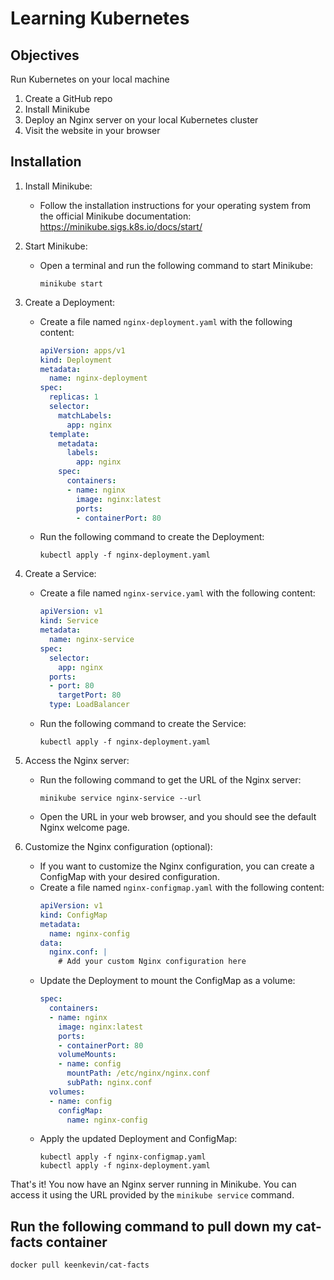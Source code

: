 # Learning Kubernetes

## Objectives

Run Kubernetes on your local machine

1. Create a GitHub repo
2. Install Minikube
3. Deploy an Nginx server on your local Kubernetes cluster
4. Visit the website in your browser

## Installation

1. Install Minikube:
   - Follow the installation instructions for your operating system from the official Minikube documentation: https://minikube.sigs.k8s.io/docs/start/

2. Start Minikube:
   - Open a terminal and run the following command to start Minikube:
     ```
     minikube start
     ```

3. Create a Deployment:
   - Create a file named `nginx-deployment.yaml` with the following content:
     ```yaml
     apiVersion: apps/v1
     kind: Deployment
     metadata:
       name: nginx-deployment
     spec:
       replicas: 1
       selector:
         matchLabels:
           app: nginx
       template:
         metadata:
           labels:
             app: nginx
         spec:
           containers:
           - name: nginx
             image: nginx:latest
             ports:
             - containerPort: 80
     ```
   - Run the following command to create the Deployment:
     ```
     kubectl apply -f nginx-deployment.yaml
     ```

4. Create a Service:
   - Create a file named `nginx-service.yaml` with the following content:
     ```yaml
     apiVersion: v1
     kind: Service
     metadata:
       name: nginx-service
     spec:
       selector:
         app: nginx
       ports:
       - port: 80
         targetPort: 80
       type: LoadBalancer
     ```
   - Run the following command to create the Service:
     ```
     kubectl apply -f nginx-deployment.yaml
     ```

5. Access the Nginx server:
   - Run the following command to get the URL of the Nginx server:
     ```
     minikube service nginx-service --url
     ```
   - Open the URL in your web browser, and you should see the default Nginx welcome page.

6. Customize the Nginx configuration (optional):
   - If you want to customize the Nginx configuration, you can create a ConfigMap with your desired configuration.
   - Create a file named `nginx-configmap.yaml` with the following content:
     ```yaml
     apiVersion: v1
     kind: ConfigMap
     metadata:
       name: nginx-config
     data:
       nginx.conf: |
         # Add your custom Nginx configuration here
     ```
   - Update the Deployment to mount the ConfigMap as a volume:
     ```yaml
     spec:
       containers:
       - name: nginx
         image: nginx:latest
         ports:
         - containerPort: 80
         volumeMounts:
         - name: config
           mountPath: /etc/nginx/nginx.conf
           subPath: nginx.conf
       volumes:
       - name: config
         configMap:
           name: nginx-config
     ```
   - Apply the updated Deployment and ConfigMap:
     ```
     kubectl apply -f nginx-configmap.yaml
     kubectl apply -f nginx-deployment.yaml
     ```

That's it! You now have an Nginx server running in Minikube. You can access it using the URL provided by the `minikube service` command.

## Run the following command to pull down my cat-facts container
```
docker pull keenkevin/cat-facts
```
